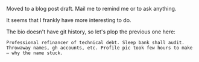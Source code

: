 Moved to a blog post draft. Mail me to remind me or to ask anything.

It seems that I frankly have more interesting to do.

The bio doesn't have git history, so let's plop the previous one here:
```
Professional refinancer of technical debt. Sleep bank shall audit.
Throwaway names, gh accounts, etc. Profile pic took few hours to make — why the name stuck.
```

